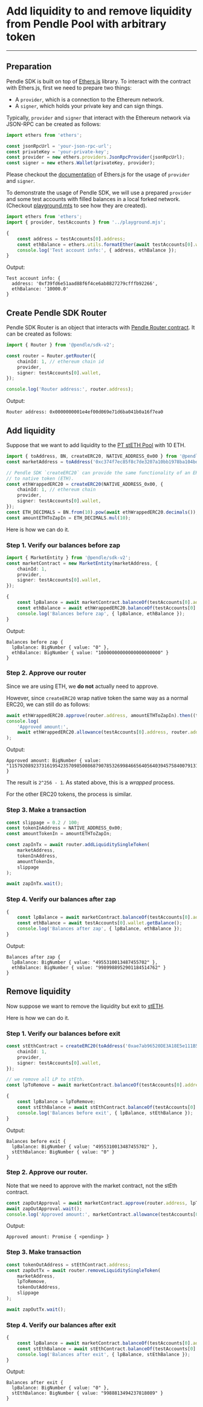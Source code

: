 
# Add liquidity to and remove liquidity from Pendle Pool with arbitrary token
---

## Preparation

Pendle SDK is built on top of [Ethers.js](https://docs.ethers.org/v5/) library.
To interact with the contract with Ethers.js, first we need to prepare two
things:

- A `provider`, which is a connection to the Ethereum network.
- A `signer`, which holds your private key and can sign things.

Typically, `provider` and `signer` that interact with the Ethereum network via
JSON-RPC can be created  as follows:

```ts
import ethers from 'ethers';

const jsonRpcUrl = 'your-json-rpc-url';
const privateKey = 'your-private-key';
const provider = new ethers.providers.JsonRpcProvider(jsonRpcUrl);
const signer = new ethers.Wallet(privateKey, provider);
```

Please checkout the [documentation](https://docs.ethers.org/v5/getting-started) of
Ethers.js for the usage of `provider` and `signer`.

To demonstrate the usage of Pendle SDK, we will use a prepared `provider` and
some test accounts with filled balances in a local forked network. (Checkout
[playground.mts](../playground.mts.md) to see how they are created).

```ts
import ethers from 'ethers';
import { provider, testAccounts } from '../playground.mjs';

{
    const address = testAccounts[0].address;
    const ethBalance = ethers.utils.formatEther(await testAccounts[0].wallet.getBalance());
    console.log('Test account info:', { address, ethBalance });
}
```

Output:

```
Test account info: {
  address: '0xf39fd6e51aad88f6f4ce6ab8827279cfffb92266',
  ethBalance: '10000.0'
}
```

## Create Pendle SDK Router

Pendle SDK Router is an object that interacts with [Pendle Router
contract](https://etherscan.io/address/0x0000000001e4ef00d069e71d6ba041b0a16f7ea0).
It can be created as follows:

```ts
import { Router } from '@pendle/sdk-v2';

const router = Router.getRouter({
    chainId: 1, // ethereum chain id
    provider,
    signer: testAccounts[0].wallet,
});

console.log('Router address:', router.address);
```

Output:

```
Router address: 0x0000000001e4ef00d069e71d6ba041b0a16f7ea0
```

## Add liquidity
Suppose that we want to add liquidity to the [PT stETH
Pool](https://app.pendle.finance/pro/pools/0xc374f7ec85f8c7de3207a10bb1978ba104bda3b2/zap/in?chain=ethereum)
with 10 ETH.

```ts
import { toAddress, BN, createERC20, NATIVE_ADDRESS_0x00 } from '@pendle/sdk-v2';
const marketAddress = toAddress('0xc374f7ec85f8c7de3207a10bb1978ba104bda3b2');

// Pendle SDK `createERC20` can provide the same functionality of an ERC20
// to native token (ETH).
const ethWrappedERC20 = createERC20(NATIVE_ADDRESS_0x00, {
    chainId: 1, // ethereum chain
    provider,
    signer: testAccounts[0].wallet,
});
const ETH_DECIMALS = BN.from(10).pow(await ethWrappedERC20.decimals());
const amountETHToZapIn = ETH_DECIMALS.mul(10);
```

Here is how we can do it.

### Step 1. Verify our balances before zap

```ts
import { MarketEntity } from '@pendle/sdk-v2';
const marketContract = new MarketEntity(marketAddress, {
    chainId: 1,
    provider,
    signer: testAccounts[0].wallet,
});
```



```ts
{
    const lpBalance = await marketContract.balanceOf(testAccounts[0].address);
    const ethBalance = await ethWrappedERC20.balanceOf(testAccounts[0].address);
    console.log('Balances before zap', { lpBalance, ethBalance });
}
```

Output:

```
Balances before zap {
  lpBalance: BigNumber { value: "0" },
  ethBalance: BigNumber { value: "10000000000000000000000" }
}
```

### Step 2. Approve our router
Since we are using ETH, we **do not** actually need to approve.

However, since `createERC20` wrap native token the same way as a normal ERC20,
we can still do as follows:

```ts
await ethWrappedERC20.approve(router.address, amountETHToZapIn).then((tx) => tx?.wait());
console.log(
    'Approved amount:',
    await ethWrappedERC20.allowance(testAccounts[0].address, router.address)
);
```

Output:

```
Approved amount: BigNumber { value: "115792089237316195423570985008687907853269984665640564039457584007913129639935" }
```

The result is `2^256 - 1`. As stated above, this is a _wrapped_ process.

For the other ERC20 tokens, the process is similar.

### Step 3. Make a transaction

```ts
const slippage = 0.2 / 100;
const tokenInAddress = NATIVE_ADDRESS_0x00;
const amountTokenIn = amountETHToZapIn;
```



```ts
const zapInTx = await router.addLiquiditySingleToken(
    marketAddress,
    tokenInAddress,
    amountTokenIn,
    slippage
);

await zapInTx.wait();
```

### Step 4. Verify our balances after zap

```ts
{
    const lpBalance = await marketContract.balanceOf(testAccounts[0].address);
    const ethBalance = await testAccounts[0].wallet.getBalance();
    console.log('Balances after zap', { lpBalance, ethBalance });
}
```

Output:

```
Balances after zap {
  lpBalance: BigNumber { value: "4955310013487455702" },
  ethBalance: BigNumber { value: "9989988952901184514762" }
}
```

## Remove liquidity

Now suppose we want to remove the liquidity but exit to
[stETH](https://etherscan.io/address/0xae7ab96520DE3A18E5e111B5EaAb095312D7fE84).

Here is how we can do it.

### Step 1. Verify our balances before exit

```ts
const stEthContract = createERC20(toAddress('0xae7ab96520DE3A18E5e111B5EaAb095312D7fE84'), {
    chainId: 1,
    provider,
    signer: testAccounts[0].wallet,
});

// we remove all LP to stEth.
const lpToRemove = await marketContract.balanceOf(testAccounts[0].address);
```



```ts
{
    const lpBalance = lpToRemove;
    const stEthBalance = await stEthContract.balanceOf(testAccounts[0].address);
    console.log('Balances before exit', { lpBalance, stEthBalance });
}
```

Output:

```
Balances before exit {
  lpBalance: BigNumber { value: "4955310013487455702" },
  stEthBalance: BigNumber { value: "0" }
}
```

### Step 2. Approve our router.
Note that we need to approve with the market contract, not the stEth contract.

```ts
const zapOutApproval = await marketContract.approve(router.address, lpToRemove);
await zapOutApproval.wait();
console.log('Approved amount:', marketContract.allowance(testAccounts[0].address, router.address));
```

Output:

```
Approved amount: Promise { <pending> }
```

### Step 3. Make transaction

```ts
const tokenOutAddress = stEthContract.address;
const zapOutTx = await router.removeLiquiditySingleToken(
    marketAddress,
    lpToRemove,
    tokenOutAddress,
    slippage
);

await zapOutTx.wait();
```

### Step 4. Verify our balances after exit

```ts
{
    const lpBalance = await marketContract.balanceOf(testAccounts[0].address);
    const stEthBalance = await stEthContract.balanceOf(testAccounts[0].address);
    console.log('Balances after exit', { lpBalance, stEthBalance });
}
```

Output:

```
Balances after exit {
  lpBalance: BigNumber { value: "0" },
  stEthBalance: BigNumber { value: "9988813494237818089" }
}
```
